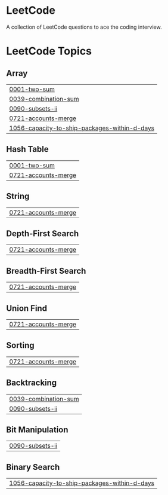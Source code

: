 # LeetCode
A collection of LeetCode questions to ace the coding interview.

<!---LeetCode Topics Start-->
# LeetCode Topics
## Array
|  |
| ------- |
| [0001-two-sum](https://github.com/sandeepatel01/DSA-With-JavaScript/tree/master/0001-two-sum) |
| [0039-combination-sum](https://github.com/sandeepatel01/DSA-With-JavaScript/tree/master/0039-combination-sum) |
| [0090-subsets-ii](https://github.com/sandeepatel01/DSA-With-JavaScript/tree/master/0090-subsets-ii) |
| [0721-accounts-merge](https://github.com/sandeepatel01/DSA-With-JavaScript/tree/master/0721-accounts-merge) |
| [1056-capacity-to-ship-packages-within-d-days](https://github.com/sandeepatel01/DSA-With-JavaScript/tree/master/1056-capacity-to-ship-packages-within-d-days) |
## Hash Table
|  |
| ------- |
| [0001-two-sum](https://github.com/sandeepatel01/DSA-With-JavaScript/tree/master/0001-two-sum) |
| [0721-accounts-merge](https://github.com/sandeepatel01/DSA-With-JavaScript/tree/master/0721-accounts-merge) |
## String
|  |
| ------- |
| [0721-accounts-merge](https://github.com/sandeepatel01/DSA-With-JavaScript/tree/master/0721-accounts-merge) |
## Depth-First Search
|  |
| ------- |
| [0721-accounts-merge](https://github.com/sandeepatel01/DSA-With-JavaScript/tree/master/0721-accounts-merge) |
## Breadth-First Search
|  |
| ------- |
| [0721-accounts-merge](https://github.com/sandeepatel01/DSA-With-JavaScript/tree/master/0721-accounts-merge) |
## Union Find
|  |
| ------- |
| [0721-accounts-merge](https://github.com/sandeepatel01/DSA-With-JavaScript/tree/master/0721-accounts-merge) |
## Sorting
|  |
| ------- |
| [0721-accounts-merge](https://github.com/sandeepatel01/DSA-With-JavaScript/tree/master/0721-accounts-merge) |
## Backtracking
|  |
| ------- |
| [0039-combination-sum](https://github.com/sandeepatel01/DSA-With-JavaScript/tree/master/0039-combination-sum) |
| [0090-subsets-ii](https://github.com/sandeepatel01/DSA-With-JavaScript/tree/master/0090-subsets-ii) |
## Bit Manipulation
|  |
| ------- |
| [0090-subsets-ii](https://github.com/sandeepatel01/DSA-With-JavaScript/tree/master/0090-subsets-ii) |
## Binary Search
|  |
| ------- |
| [1056-capacity-to-ship-packages-within-d-days](https://github.com/sandeepatel01/DSA-With-JavaScript/tree/master/1056-capacity-to-ship-packages-within-d-days) |
<!---LeetCode Topics End-->
